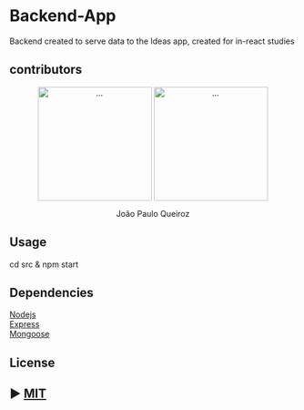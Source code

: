 # Backend-App
<p>
   Backend created to serve data to the Ideas app, created for in-react studies
<p>
   
## contributors
   <div align="center">
      <img src="https://avatars1.githubusercontent.com/u/20147907?s=400&u=8e9a1fc254784b7eb43d8ee39707bc2ad7c70996&v=4" alt="..." width="200px" height="200px" align="center" />
   
   <img src="https://avatars0.githubusercontent.com/u/13333634?s=400&v=4" alt="..." width="200px" height="200px" align="center" />
   
   </div>
   <p align="center" >João Paulo Queiroz</p>
   
## Usage
<p>
   cd src & npm start
</p>

## Dependencies
   [Nodejs](https://nodejs.org/en/)
   <br />
   [Express](https://expressjs.com/pt-br/)
   <br />
   [Mongoose](https://mongoosejs.com/)
## License
## ► [MIT](https://github.com/diego3g/react-vimeo/blob/master/LICENSE.md)
